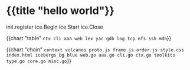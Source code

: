 # {{title "hello world"}}

init.register
ice.Begin
ice.Start
ice.Close

{{chart "table" `
ctx cli aaa web
lex yac gdb log
tcp nfs ssh mdb
`}}

{{chart "chain" `
context
    volcanos
        proto.js
        frame.js
        order.js
        style.css
        index.html
    icebergs bg blue
        web.go
        aaa.go
        cli.go
        ctx.go
    toolkits
        type.go
        core.go
        misc.go
`}}
